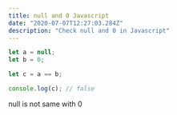 ```yaml
---
title: null and 0 Javascript
date: "2020-07-07T12:27:03.284Z"
description: "Check null and 0 in Javascript"
---
```

```javascript
let a = null;
let b = 0;

let c = a == b;

console.log(c); // false
```

null is not same with 0

